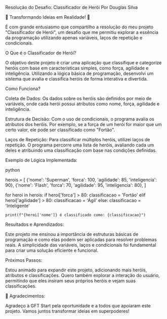 Resolução do Desafio: Classificador de Herói
Por Douglas Silva

🌟 Transformando Ideias em Realidade! 🌟

É com grande entusiasmo que compartilho a resolução do meu projeto "Classificador de Herói", um desafio que me permitiu explorar a essência da programação utilizando apenas variáveis, laços de repetição e condicionais.

O Que é o Classificador de Herói?

O objetivo deste projeto é criar uma aplicação que classifique e categorize heróis com base em características simples, como força, agilidade e inteligência. Utilizando a lógica básica de programação, desenvolvi um sistema que avalia e classifica heróis de forma interativa e divertida.

Como Funciona?

Coleta de Dados: Os dados sobre os heróis são definidos por meio de variáveis, onde cada herói possui atributos como nome, força, agilidade e inteligência.

Estrutura de Decisão: Com o uso de condicionais, o programa avalia os atributos dos heróis. Por exemplo, se a força de um herói for maior que um certo valor, ele pode ser classificado como "Fortão".

Laços de Repetição: Para classificar múltiplos heróis, utilizei laços de repetição. O programa percorre uma lista de heróis, avaliando cada um deles e atribuindo uma classificação com base nas condições definidas.

Exemplo de Lógica Implementada:

python

herois = [
    {'nome': 'Superman', 'forca': 100, 'agilidade': 85, 'inteligencia': 90},
    {'nome': 'Flash', 'forca': 70, 'agilidade': 95, 'inteligencia': 80},
]

for heroi in herois:
    if heroi['forca'] > 80:
        classificacao = 'Fortão'
    elif heroi['agilidade'] > 80:
        classificacao = 'Ágil'
    else:
        classificacao = 'Inteligente'
    
    print(f"{heroi['nome']} é classificado como: {classificacao}")
Resultados e Aprendizados:

Este projeto me ensinou a importância de estruturas básicas de programação e como elas podem ser aplicadas para resolver problemas reais. A simplicidade das variáveis, laços e condicionais foi fundamental para criar uma solução eficiente e funcional.

Próximos Passos:

Estou animado para expandir este projeto, adicionando mais heróis, atributos e classificações. Quero também explorar a interação do usuário, permitindo que eles insiram seus próprios heróis e vejam suas classificações.

🌈 Agradecimentos:

Agradeço à GFT Start pela oportunidade e a todos que apoiaram este projeto. Vamos juntos transformar ideias em superpoderes!